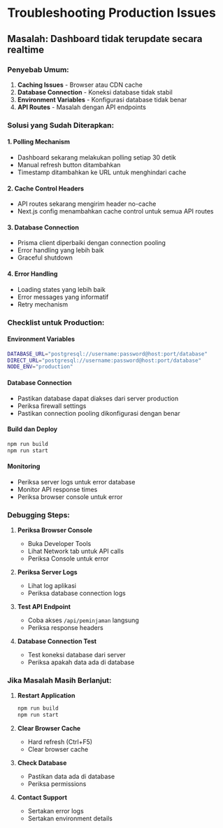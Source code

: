 # Troubleshooting Production Issues

## Masalah: Dashboard tidak terupdate secara realtime

### Penyebab Umum:
1. **Caching Issues** - Browser atau CDN cache
2. **Database Connection** - Koneksi database tidak stabil
3. **Environment Variables** - Konfigurasi database tidak benar
4. **API Routes** - Masalah dengan API endpoints

### Solusi yang Sudah Diterapkan:

#### 1. Polling Mechanism
- Dashboard sekarang melakukan polling setiap 30 detik
- Manual refresh button ditambahkan
- Timestamp ditambahkan ke URL untuk menghindari cache

#### 2. Cache Control Headers
- API routes sekarang mengirim header no-cache
- Next.js config menambahkan cache control untuk semua API routes

#### 3. Database Connection
- Prisma client diperbaiki dengan connection pooling
- Error handling yang lebih baik
- Graceful shutdown

#### 4. Error Handling
- Loading states yang lebih baik
- Error messages yang informatif
- Retry mechanism

### Checklist untuk Production:

#### Environment Variables
```bash
DATABASE_URL="postgresql://username:password@host:port/database"
DIRECT_URL="postgresql://username:password@host:port/database"
NODE_ENV="production"
```

#### Database Connection
- Pastikan database dapat diakses dari server production
- Periksa firewall settings
- Pastikan connection pooling dikonfigurasi dengan benar

#### Build dan Deploy
```bash
npm run build
npm run start
```

#### Monitoring
- Periksa server logs untuk error database
- Monitor API response times
- Periksa browser console untuk error

### Debugging Steps:

1. **Periksa Browser Console**
   - Buka Developer Tools
   - Lihat Network tab untuk API calls
   - Periksa Console untuk error

2. **Periksa Server Logs**
   - Lihat log aplikasi
   - Periksa database connection logs

3. **Test API Endpoint**
   - Coba akses `/api/peminjaman` langsung
   - Periksa response headers

4. **Database Connection Test**
   - Test koneksi database dari server
   - Periksa apakah data ada di database

### Jika Masalah Masih Berlanjut:

1. **Restart Application**
   ```bash
   npm run build
   npm run start
   ```

2. **Clear Browser Cache**
   - Hard refresh (Ctrl+F5)
   - Clear browser cache

3. **Check Database**
   - Pastikan data ada di database
   - Periksa permissions

4. **Contact Support**
   - Sertakan error logs
   - Sertakan environment details 